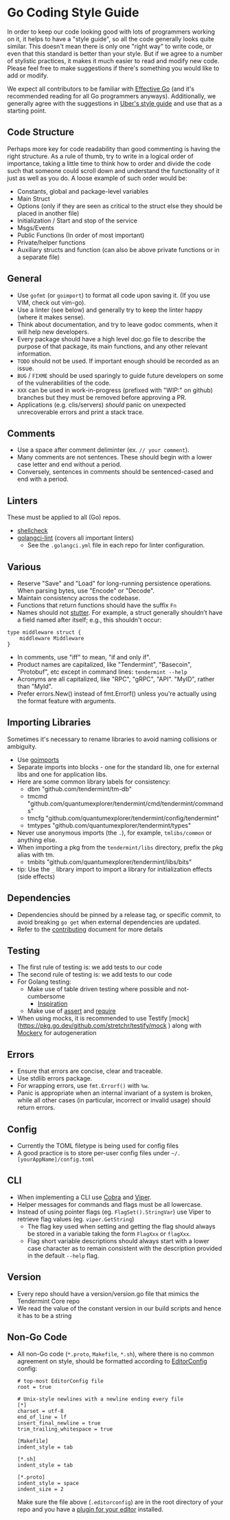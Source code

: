 # Go Coding Style Guide

In order to keep our code looking good with lots of programmers working on it, it helps to have a "style guide", so all
the code generally looks quite similar. This doesn't mean there is only one "right way" to write code, or even that this
standard is better than your style.  But if we agree to a number of stylistic practices, it makes it much easier to read
and modify new code. Please feel free to make suggestions if there's something you would like to add or modify.

We expect all contributors to be familiar with [Effective Go](https://golang.org/doc/effective_go.html)
(and it's recommended reading for all Go programmers anyways). Additionally, we generally agree with the suggestions
 in [Uber's style guide](https://github.com/uber-go/guide/blob/master/style.md) and use that as a starting point.


## Code Structure

Perhaps more key for code readability than good commenting is having the right structure. As a rule of thumb, try to write
in a logical order of importance, taking a little time to think how to order and divide the code such that someone could
scroll down and understand the functionality of it just as well as you do. A loose example of such order would be:
* Constants, global and package-level variables
* Main Struct
* Options (only if they are seen as critical to the struct else they should be placed in another file)
* Initialization / Start and stop of the service
* Msgs/Events
* Public Functions (In order of most important)
* Private/helper functions
* Auxiliary structs and function (can also be above private functions or in a separate file)

## General

 * Use `gofmt` (or `goimport`) to format all code upon saving it.  (If you use VIM, check out vim-go).
 * Use a linter (see below) and generally try to keep the linter happy (where it makes sense).
 * Think about documentation, and try to leave godoc comments, when it will help new developers.
 * Every package should have a high level doc.go file to describe the purpose of that package, its main functions, and any other relevant information.
 * `TODO` should not be used. If important enough should be recorded as an issue.
 * `BUG` / `FIXME` should be used sparingly to guide future developers on some of the vulnerabilities of the code.
 * `XXX` can be used in work-in-progress (prefixed with "WIP:" on github) branches but they must be removed before approving a PR.
 * Applications (e.g. clis/servers) *should* panic on unexpected unrecoverable errors and print a stack trace.

## Comments

 * Use a space after comment deliminter (ex. `// your comment`).
 * Many comments are not sentences. These should begin with a lower case letter and end without a period.
 * Conversely, sentences in comments should be sentenced-cased and end with a period.

## Linters

These must be applied to all (Go) repos.

 * [shellcheck](https://github.com/koalaman/shellcheck)
 * [golangci-lint](https://github.com/golangci/golangci-lint) (covers all important linters)
   - See the `.golangci.yml` file in each repo for linter configuration.

## Various

 * Reserve "Save" and "Load" for long-running persistence operations. When parsing bytes, use "Encode" or "Decode".
 * Maintain consistency across the codebase.
 * Functions that return functions should have the suffix `Fn`
 * Names should not [stutter](https://blog.golang.org/package-names). For example, a struct generally shouldn’t have
  a field named after itself; e.g., this shouldn't occur:
``` golang
type middleware struct {
	middleware Middleware
}
```
 * In comments, use "iff" to mean, "if and only if".
 * Product names are capitalized, like "Tendermint", "Basecoin", "Protobuf", etc except in command lines: `tendermint --help`
 * Acronyms are all capitalized, like "RPC", "gRPC", "API".  "MyID", rather than "MyId".
 * Prefer errors.New() instead of fmt.Errorf() unless you're actually using the format feature with arguments.

## Importing Libraries

Sometimes it's necessary to rename libraries to avoid naming collisions or ambiguity.

 * Use [goimports](https://godoc.org/golang.org/x/tools/cmd/goimports)
 * Separate imports into blocks - one for the standard lib, one for external libs and one for application libs.
 * Here are some common library labels for consistency:
   - dbm "github.com/tendermint/tm-db"
   - tmcmd "github.com/quantumexplorer/tendermint/cmd/tendermint/commands"
   - tmcfg "github.com/quantumexplorer/tendermint/config/tendermint"
   - tmtypes "github.com/quantumexplorer/tendermint/types"
 * Never use anonymous imports (the `.`), for example, `tmlibs/common` or anything else.
 * When importing a pkg from the `tendermint/libs` directory, prefix the pkg alias with tm.
     - tmbits "github.com/quantumexplorer/tendermint/libs/bits"
 * tip: Use the `_` library import to import a library for initialization effects (side effects)

## Dependencies

 * Dependencies should be pinned by a release tag, or specific commit, to avoid breaking `go get` when external dependencies are updated.
 * Refer to the [contributing](CONTRIBUTING.md) document for more details

## Testing

 * The first rule of testing is: we add tests to our code
 * The second rule of testing is: we add tests to our code
 * For Golang testing:
   * Make use of table driven testing where possible and not-cumbersome
     - [Inspiration](https://dave.cheney.net/2013/06/09/writing-table-driven-tests-in-go)
   * Make use of [assert](https://godoc.org/github.com/stretchr/testify/assert) and [require](https://godoc.org/github.com/stretchr/testify/require)
 * When using mocks, it is recommended to use Testify [mock] (https://pkg.go.dev/github.com/stretchr/testify/mock
 ) along with [Mockery](https://github.com/vektra/mockery) for autogeneration

## Errors

 * Ensure that errors are concise, clear and traceable.
 * Use stdlib errors package.
 * For wrapping errors, use `fmt.Errorf()` with `%w`.
 * Panic is appropriate when an internal invariant of a system is broken, while all other cases (in particular,
  incorrect or invalid usage) should return errors.

## Config

 * Currently the TOML filetype is being used for config files
 * A good practice is to store per-user config files under `~/.[yourAppName]/config.toml`

## CLI

 * When implementing a CLI use [Cobra](https://github.com/spf13/cobra) and [Viper](https://github.com/spf13/viper).
 * Helper messages for commands and flags must be all lowercase.
 * Instead of using pointer flags (eg. `FlagSet().StringVar`) use Viper to retrieve flag values (eg. `viper.GetString`)
   - The flag key used when setting and getting the flag should always be stored in a
   variable taking the form `FlagXxx` or `flagXxx`.
   - Flag short variable descriptions should always start with a lower case character as to remain consistent with
   the description provided in the default `--help` flag.

## Version

 * Every repo should have a version/version.go file that mimics the Tendermint Core repo
 * We read the value of the constant version in our build scripts and hence it has to be a string

## Non-Go Code

 * All non-Go code (`*.proto`, `Makefile`, `*.sh`), where there is no common
   agreement on style, should be formatted according to
   [EditorConfig](http://editorconfig.org/) config:

   ```
   # top-most EditorConfig file
   root = true

   # Unix-style newlines with a newline ending every file
   [*]
   charset = utf-8
   end_of_line = lf
   insert_final_newline = true
   trim_trailing_whitespace = true

   [Makefile]
   indent_style = tab

   [*.sh]
   indent_style = tab

   [*.proto]
   indent_style = space
   indent_size = 2
   ```

   Make sure the file above (`.editorconfig`) are in the root directory of your
   repo and you have a [plugin for your
   editor](http://editorconfig.org/#download) installed.
